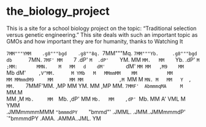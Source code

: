 # the_biology_project

This is a site for a school biology project on the topic: “Traditional selection versus genetic engineering.” This site deals with such an important topic as GMOs and how important they are for humanity, thanks to Watching It




                                                                                                    
                                                                                                    
`7MM"""YMM    .g8"""bgd    .g8""8q. `7MM"""Mq.  `7MM"""Yb.     .g8"""bgd       db      `7MN.   `7MF'
  MM    `7  .dP'     `M  .dP'    `YM. MM   `MM.   MM    `Yb. .dP'     `M      ;MM:       MMN.    M  
  MM   d    dM'       `  dM'      `MM MM   ,M9    MM     `Mb dM'       `     ,V^MM.      M YMb   M  
  MMmmMM    MM           MM        MM MMmmdM9     MM      MM MM             ,M  `MM      M  `MN. M  
  MM   Y  , MM.    `7MMF'MM.      ,MP MM  YM.     MM     ,MP MM.    `7MMF'  AbmmmqMA     M   `MM.M  
  MM     ,M `Mb.     MM  `Mb.    ,dP' MM   `Mb.   MM    ,dP' `Mb.     MM   A'     VML    M     YMM  
.JMMmmmmMMM   `"bmmmdPY    `"bmmd"' .JMML. .JMM..JMMmmmdP'     `"bmmmdPY .AMA.   .AMMA..JML.    YM  
                                                                                                    
                                                                                                    
       
                                                                             
